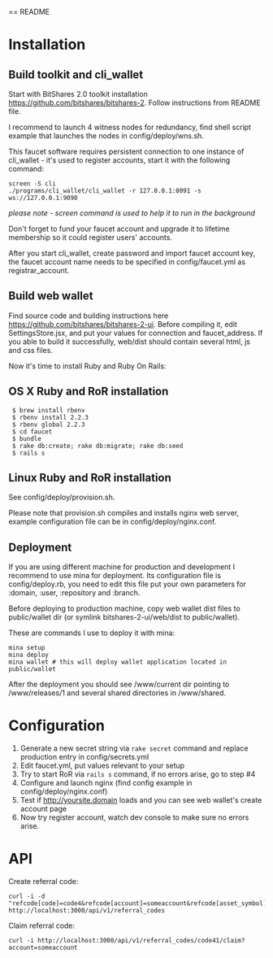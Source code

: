 == README

# Installation

## Build toolkit and cli_wallet

Start with BitShares 2.0 toolkit installation https://github.com/bitshares/bitshares-2. Follow instructions from README file.

I recommend to launch 4 witness nodes for redundancy, find shell script example that launches the nodes in config/deploy/wns.sh.

This faucet software requires persistent connection to one instance of cli_wallet - it's used to register accounts, start it with the following command:
```
screen -S cli
./programs/cli_wallet/cli_wallet -r 127.0.0.1:8091 -s ws://127.0.0.1:9090
```

_please note - screen command is used to help it to run in the background_

Don't forget to fund your faucet account and upgrade it to lifetime membership so it could register users' accounts.

After you start cli_wallet, create password and import faucet account key, the faucet account name needs to be specified in config/faucet.yml as registrar_account.


## Build web wallet

Find source code and building instructions here https://github.com/bitshares/bitshares-2-ui.
Before compiling it, edit SettingsStore.jsx, and put your values for connection and faucet_address.
If you able to build it successfully, web/dist should contain several html, js and css files.


Now it's time to install Ruby and Ruby On Rails:


## OS X Ruby and RoR installation

```
 $ brew install rbenv
 $ rbenv install 2.2.3
 $ rbenv global 2.2.3
 $ cd faucet
 $ bundle
 $ rake db:create; rake db:migrate; rake db:seed
 $ rails s
```

## Linux Ruby and RoR installation

See config/deploy/provision.sh.

Please note that provision.sh compiles and installs nginx web server, example configuration file can be in config/deploy/nginx.conf.


## Deployment

If you are using different machine for production and development I recommend to use mina for deployment.
Its configuration file is config/deploy.rb, you need to edit this file put your own parameters for :domain, :user, :repository and :branch.

Before deploying to production machine, copy web wallet dist files to public/wallet dir (or symlink bitshares-2-ui/web/dist to public/wallet).

These are commands I use to deploy it with mina:
```
mina setup
mina deploy
mina wallet # this will deploy wallet application located in public/wallet
```
After the deployment you should see /www/current dir pointing to /www/releases/1 and several shared directories in /www/shared.


# Configuration

1. Generate a new secret string via `rake secret` command and replace production entry in config/secrets.yml
2. Edit faucet.yml, put values relevant to your setup
3. Try to start RoR via `rails s` command, if no errors arise, go to step #4
4. Configure and launch nginx (find config example in config/deploy/nginx.conf)
5. Test if http://yoursite.domain loads and you can see web wallet's create account page
6. Now try register account, watch dev console to make sure no errors arise.


# API

Create referral code:
```
curl -i -d "refcode[code]=code4&refcode[account]=someaccount&refcode[asset_symbol]=BTS&refcode[asset_amount]=100000" http://localhost:3000/api/v1/referral_codes
```

Claim referral code:
```
curl -i http://localhost:3000/api/v1/referral_codes/code41/claim?account=someaccount
```